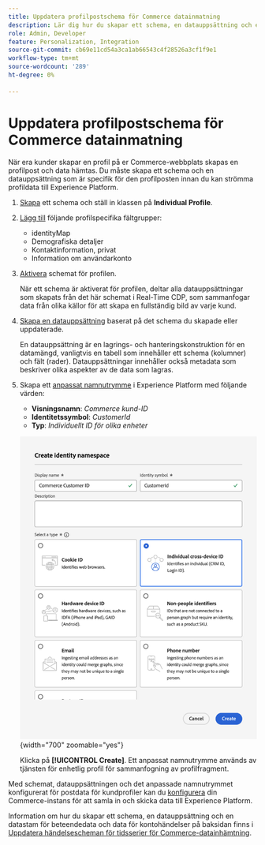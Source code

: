```yaml
---
title: Uppdatera profilpostschema för Commerce datainmatning
description: Lär dig hur du skapar ett schema, en datauppsättning och en datastream för att samla in och skicka data från Commerce profilposter till Experience Platform.
role: Admin, Developer
feature: Personalization, Integration
source-git-commit: cb69e11cd54a3ca1ab66543c4f28526a3cf1f9e1
workflow-type: tm+mt
source-wordcount: '289'
ht-degree: 0%

---
```


# Uppdatera profilpostschema för Commerce datainmatning

När era kunder skapar en profil på er Commerce-webbplats skapas en profilpost och data hämtas. Du måste skapa ett schema och en datauppsättning som är specifik för den profilposten innan du kan strömma profildata till Experience Platform.

1. [Skapa](https://experienceleague.adobe.com/en/docs/experience-platform/xdm/ui/resources/schemas) ett schema och ställ in klassen på **Individual Profile**.

1. [Lägg till](https://experienceleague.adobe.com/en/docs/experience-platform/xdm/ui/resources/schemas) följande profilspecifika fältgrupper:

   - identityMap
   - Demografiska detaljer
   - Kontaktinformation, privat
   - Information om användarkonto

1. [Aktivera](https://experienceleague.adobe.com/en/docs/experience-platform/xdm/ui/resources/schemas) schemat för profilen.

   När ett schema är aktiverat för profilen, deltar alla datauppsättningar som skapats från det här schemat i Real-Time CDP, som sammanfogar data från olika källor för att skapa en fullständig bild av varje kund.

1. [Skapa en datauppsättning](https://experienceleague.adobe.com/en/docs/platform-learn/implement-mobile-sdk/experience-cloud/platform) baserat på det schema du skapade eller uppdaterade.

   En datauppsättning är en lagrings- och hanteringskonstruktion för en datamängd, vanligtvis en tabell som innehåller ett schema (kolumner) och fält (rader). Datauppsättningar innehåller också metadata som beskriver olika aspekter av de data som lagras.

1. Skapa ett [anpassat namnutrymme](https://experienceleague.adobe.com/en/docs/experience-platform/identity/features/namespaces#create-namespaces) i Experience Platform med följande värden:

   - **Visningsnamn**: _Commerce kund-ID_
   - **Identitetssymbol**: _CustomerId_
   - **Typ**: _Individuellt ID för olika enheter_

   ![Skapa anpassat namnområde](assets/custom-namespace.png){width="700" zoomable="yes"}

   Klicka på **[!UICONTROL Create]**. Ett anpassat namnutrymme används av tjänsten för enhetlig profil för sammanfogning av profilfragment.

Med schemat, datauppsättningen och det anpassade namnutrymmet konfigurerat för postdata för kundprofiler kan du [konfigurera](connect-data.md#data-collection) din Commerce-instans för att samla in och skicka data till Experience Platform.

Information om hur du skapar ett schema, en datauppsättning och en datastam för beteendedata och data för kontohändelser på baksidan finns i [Uppdatera händelsescheman för tidsserier för Commerce-datainhämtning](update-xdm.md).
